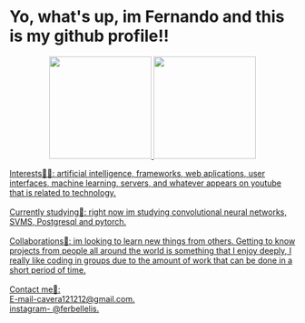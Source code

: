<h1>Yo, what's up, im Fernando and this is my github profile!!</h1>

<div align="center">
  <a href="https://github.com/nandobb1411">
  <img height="180em" src="https://github-readme-stats.vercel.app/api?username=nandobb1411&show_icons=true&theme=merko&include_all_commits=true&count_private=true"/>
  <img height="180em" src="https://github-readme-stats.vercel.app/api/top-langs/?username=nandobb1411&layout=compact&langs_count=7&theme=merko"/>
</div>


<p>Interests👩‍💻: artificial intelligence, frameworks, web aplications, user interfaces, machine learning, servers, and whatever appears on youtube that is related to technology.<br />
  <br />
  Currently studying📗: right now im studying convolutional neural networks, SVMS, Postgresql and pytorch.
  <br />
  <br />
  Collaborations🤝: im looking to learn new things from others. Getting to know projects from people all around the world is something that I enjoy deeply, I really like coding in groups due to the amount of work that can be done in a short period of time.
  <br />
  <br />
  Contact me📮:
  <br /> 
  E-mail-cavera121212@gmail.com.
  <br />
  instagram- @ferbellelis.
  
</p>



